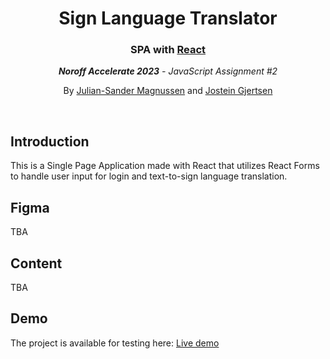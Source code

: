 <h1 align="center">Sign Language Translator</h1>
<h3 align="center">SPA with <a href="https://react.dev/">React</a></h3>
<p align="center"><em><strong>Noroff Accelerate 2023</strong> - JavaScript Assignment #2</em></p>
<p align="center">By <a href="https://github.com/julian-sandermagnussen">Julian-Sander Magnussen</a> and <a href="https://github.com/GJRTSN">Jostein Gjertsen</a></p>
<br>

## Introduction
This is a Single Page Application made with React that utilizes React Forms to handle user input for login and text-to-sign language translation.

## Figma
TBA

## Content
TBA

## Demo
The project is available for testing here: <a href="https://js-a2-signlangtranslator.vercel.app/">Live demo</a>
